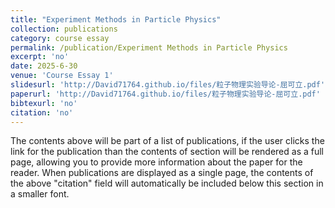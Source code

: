 ```yaml
---
title: "Experiment Methods in Particle Physics"
collection: publications
category: course essay
permalink: /publication/Experiment Methods in Particle Physics
excerpt: 'no'
date: 2025-6-30
venue: 'Course Essay 1'
slidesurl: 'http://David71764.github.io/files/粒子物理实验导论-屈可立.pdf'
paperurl: 'http://David71764.github.io/files/粒子物理实验导论-屈可立.pdf'
bibtexurl: 'no'
citation: 'no'
---
```

The contents above will be part of a list of publications, if the user clicks the link for the publication than the contents of section will be rendered as a full page, allowing you to provide more information about the paper for the reader. When publications are displayed as a single page, the contents of the above "citation" field will automatically be included below this section in a smaller font.
